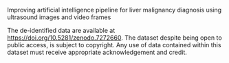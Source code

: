 Improving artificial intelligence pipeline for liver malignancy diagnosis using ultrasound images and video frames

The de-identified data are available at https://doi.org/10.5281/zenodo.7272660. The dataset despite being open to public access, is subject to copyright. Any use of data contained within this dataset must receive appropriate acknowledgement and credit.
